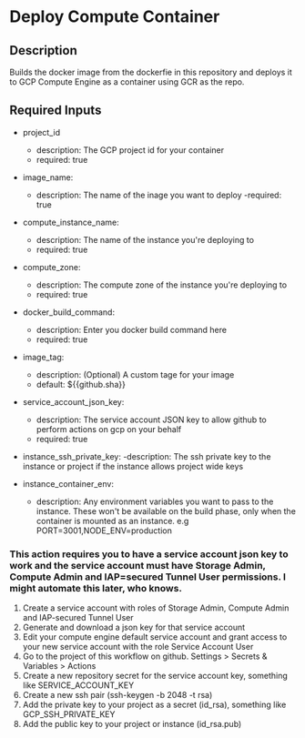 # Deploy Compute Container

## Description

Builds the docker image from the dockerfie in this repository and deploys it to GCP Compute Engine as a container using GCR as the repo.

## Required Inputs

- project_id

  - description: The GCP project id for your container
  - required: true

- image_name:
  - description: The name of the inage you want to deploy
    -required: true
- compute_instance_name:
  - description: The name of the instance you're deploying to
  - required: true
- compute_zone:
  - description: The compute zone of the instance you're deploying to
  - required: true
- docker_build_command:
  - description: Enter you docker build command here
  - required: true
- image_tag:
  - description: (Optional) A custom tage for your image
  - default: ${{github.sha}}
- service_account_json_key:
  - description: The service account JSON key to allow github to perform actions on gcp on your behalf
  - required: true
- instance_ssh_private_key:
  -description: The ssh private key to the instance or project if the instance allows project wide keys
- instance_container_env:
  - description: Any environment variables you want to pass to the instance. These won't be available on the build phase, only when the container is mounted as an instance. e.g PORT=3001,NODE_ENV=production

### This action requires you to have a service account json key to work and the service account must have Storage Admin, Compute Admin and IAP=secured Tunnel User permissions. I might automate this later, who knows.

1. Create a service account with roles of Storage Admin, Compute Admin and IAP-secured Tunnel User
2. Generate and download a json key for that service account
3. Edit your compute engine default service account and grant access to your new service account with the role Service Account User
4. Go to the project of this workflow on github. Settings > Secrets & Variables > Actions
5. Create a new repository secret for the service account key, something like SERVICE_ACCOUNT_KEY
6. Create a new ssh pair (ssh-keygen -b 2048 -t rsa)
7. Add the private key to your project as a secret (id_rsa), something like GCP_SSH_PRIVATE_KEY
8. Add the public key to your project or instance (id_rsa.pub)
